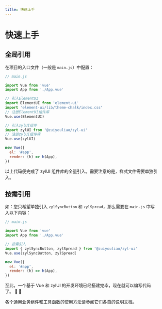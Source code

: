 ```yaml
---
title: 快速上手
---
```


# 快速上手

## 全局引用

在项目的入口文件（一般是 `main.js`）中配置：

```js
// main.js

import Vue from 'vue'
import App from './App.vue'

// 引入ElementUI
import ElementUI from 'element-ui'
import 'element-ui/lib/theme-chalk/index.css'
// 注册ElementUI组件库
Vue.use(ElementUI)

// 引入zylUI组件
import zylUI from '@zuiyouliao/zyl-ui'
// 注册zylUI组件库
Vue.use(zylUI)

new Vue({
  el: '#app',
  render: (h) => h(App),
})
```

以上代码便完成了 zylUI 组件库的全量引入。需要注意的是，样式文件需要单独引入。

## 按需引用

如：您只希望单独引入 `zylSyncButton` 和 `zylSpread`，那么需要在 `main.js` 中写入以下内容：

```js
// main.js

import Vue from 'vue'
import App from './App.vue'

// 按需引入
import { zylSyncButton, zylSpread } from '@zuiyouliao/zyl-ui'
Vue.use(zylSyncButton, zylSpread)

new Vue({
  el: '#app',
  render: (h) => h(App),
})
```

至此，一个基于 Vue 和 zylUI 的开发环境已经搭建完毕，现在就可以编写代码了。 :tada: :tada:

各个通用业务组件和工具函数的使用方法请参阅它们各自的说明文档。
